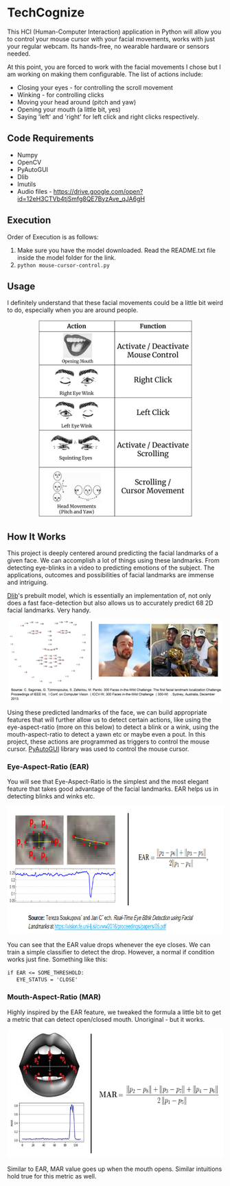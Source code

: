 # TechCognize

This HCI (Human-Computer Interaction) application in Python will allow you to control your mouse cursor with your facial movements, works with just your regular webcam. Its hands-free, no wearable hardware or sensors needed.

At this point, you are forced to work with the facial movements I chose but I am working on making them configurable. The list of actions include:

 - Closing your eyes - for controlling the scroll movement
 - Winking - for controlling clicks
 - Moving your head around (pitch and yaw)
 - Opening your mouth (a little bit, yes)
 - Saying 'left' and 'right' for left click and right clicks respectively.

## Code Requirements
* Numpy
* OpenCV
* PyAutoGUI
* Dlib
* Imutils
* Audio files - https://drive.google.com/open?id=12eH3CTVb4tjSmfg8QE7ByzAve_qJA6gH

## Execution
Order of Execution is as follows:

1. Make sure you have the model downloaded. Read the README.txt file inside the model folder for the link. 
2. `python mouse-cursor-control.py`

## Usage
 
I definitely understand that these facial movements could be a little bit weird to do, especially when you are around people.

<div align="center">
<img src="images/usage.jpg" width=360 height=460/>
</div>

## How It Works
This project is deeply centered around predicting the facial landmarks of a given face. We can accomplish a lot of things using these landmarks. From detecting eye-blinks in a video to predicting emotions of the subject. The applications, outcomes and possibilities of facial landmarks are immense and intriguing.

[Dlib](dlib.net/)'s prebuilt model, which is essentially an implementation of, not only does a fast face-detection but also allows us to accurately predict 68 2D facial landmarks. Very handy.  

<div align="center">
<img src="images/facial-landmarks-68.jpg" width=500 height=190/>
</div>

Using these predicted landmarks of the face, we can build appropriate features that will further allow us to detect certain actions, like using the eye-aspect-ratio (more on this below) to detect a blink or a wink, using the mouth-aspect-ratio to detect a yawn etc or maybe even a pout. In this project, these actions are programmed as triggers to control the mouse cursor. [PyAutoGUI](http://pyautogui.readthedocs.io) library was used to control the mouse cursor. 

### Eye-Aspect-Ratio (EAR)
You will see that Eye-Aspect-Ratio is the simplest and the most elegant feature that takes good advantage of the facial landmarks. EAR helps us in detecting blinks and winks etc.  
<div align="center">
<img src="images/EAR-final.png" width=772 height=298/>
</div>

You can see that the EAR value drops whenever the eye closes. We can train a simple classifier to detect the drop. However, a normal if condition works just fine. Something like this:

    if EAR <= SOME_THRESHOLD:
       EYE_STATUS = 'CLOSE'
    
### Mouth-Aspect-Ratio (MAR)
Highly inspired by the EAR feature, we tweaked the formula a little bit to get a metric that can detect open/closed mouth. Unoriginal - but it works.

<div align="center">
<img src="images/MAR-final.jpg" width=700 height=300/>
</div>

Similar to EAR, MAR value goes up when the mouth opens. Similar intuitions hold true for this metric as well. 
